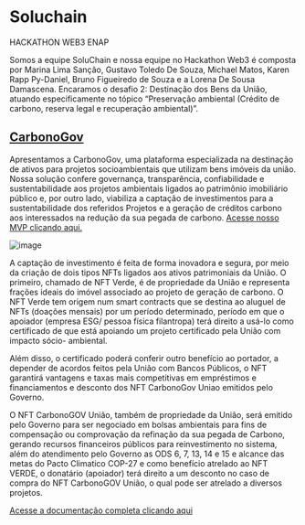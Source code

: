 # Soluchain
HACKATHON WEB3 ENAP

Somos a equipe SoluChain e nossa equipe no Hackathon Web3 é composta por Marina Lima Sanção, Gustavo Toledo De Souza, Michael Matos, Karen Rapp Py-Daniel, Bruno Figueiredo de Souza e a Lorena De Sousa Damascena. Encaramos o desafio 2: Destinação dos Bens da União, atuando especificamente no tópico “Preservação ambiental (Crédito de carbono, reserva legal e recuperação ambiental)”. 

## [CarbonoGov](https://red-water-0eb0fd40f.2.azurestaticapps.net/Home)
Apresentamos a CarbonoGov, uma plataforma especializada na destinação de ativos para projetos socioambientais que utilizam bens imóveis da união. Nossa solução confere governança, transparência, confiabilidade e sustentabilidade aos projetos ambientais ligados ao patrimônio imobiliário público e, por outro lado, viabiliza a captação de investimentos para a sustentabilidade dos referidos Projetos e a geração de créditos carbono aos interessados na redução da sua pegada de carbono. [Acesse nosso MVP clicando aqui.](https://red-water-0eb0fd40f.2.azurestaticapps.net/Home)

![image](https://drive.google.com/uc?export=view&id=1VcpE7ASj5C0TgOS86c2_48gIswnB5Zo1)

A captação de investimento é feita de forma inovadora e segura, por meio da criação de dois tipos NFTs ligados aos ativos patrimoniais da União. O primeiro, chamado de NFT Verde, é de propriedade da União e representa frações ideais do imóvel associado ao projeto de geração de carbono. O NFT Verde tem origem num smart contracts que se destina ao aluguel de NFTs (doações mensais) por um período determinado, período em que o apoiador (empresa ESG/ pessoa física filantropa) terá direito a usá-lo como certificado de que está apoiando um projeto certificado pela União com impacto sócio- ambiental. 

Além disso, o certificado poderá conferir outro benefício ao portador, a depender de acordos feitos pela União com Bancos Públicos, o NFT garantirá vantagens e taxas mais competitivas em empréstimos e financiamentos e desconto dos NFT CarbonoGov Uniao emitidos pelo Governo. 

O NFT CarbonoGOV União, também de propriedade da União, será emitido pelo Governo para ser negociado em bolsas ambientais para fins de compensação ou comprovação da refinação da sua pegada de Carbono, gerando recursos financeiros públicos para reinvestimento no sistema, além do atendimento pelo Governo as ODS 6, 7, 13, 14 e 15 e alcance das metas do Pacto Climatico COP-27 e  como benefício atrelado ao NFT VERDE, o donatário (apoiador) terá direito a um desconto no caso de compra do NFT CarbonoGOV União, o qual pode ser atrelado a diversos projetos.

[Acesse a documentação completa clicando aqui](https://docs.google.com/document/d/1N6e85z0nyMJmhGPsS5o3A1i6DKb3Nm4oGbjTB5IR17E/edit?usp=sharing)
